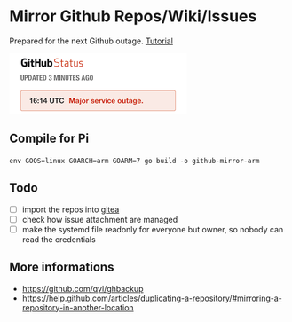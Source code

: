 # Mirror Github Repos/Wiki/Issues
Prepared for the next Github outage. [Tutorial](tutorial.md)

![Github was down](down.png)

## Compile for Pi
`env GOOS=linux GOARCH=arm GOARM=7 go build -o github-mirror-arm`

## Todo
- [ ] import the repos into [gitea](https://gitea.io/en-US/)
- [ ] check how issue attachment are managed
- [ ] make the systemd file readonly for everyone but owner, so nobody can read the credentials

## More informations
* https://github.com/qvl/ghbackup
* https://help.github.com/articles/duplicating-a-repository/#mirroring-a-repository-in-another-location
